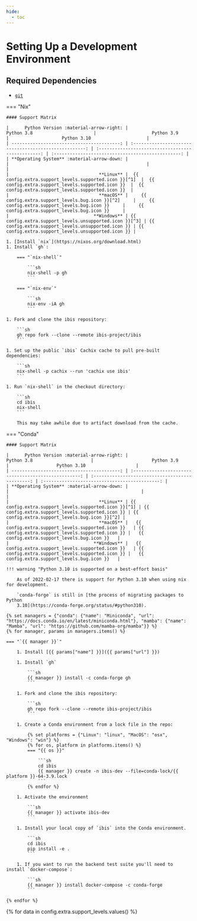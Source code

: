 ```yaml
---
hide:
  - toc
---
```


# Setting Up a Development Environment

## Required Dependencies

- [`git`](https://git-scm.com/)

=== "Nix"

    #### Support Matrix

    |      Python Version :material-arrow-right: |                       Python 3.8                       |                     Python 3.9                     |                    Python 3.10                     |
    | -----------------------------------------: | :----------------------------------------------------: | :------------------------------------------------: | :------------------------------------------------: |
    | **Operating System** :material-arrow-down: |                                                        |                                                    |                                                    |
    |                                  **Linux** |  {{ config.extra.support_levels.supported.icon }}[^1]  |  {{ config.extra.support_levels.supported.icon }}  |  {{ config.extra.support_levels.supported.icon }}  |
    |                                  **macOS** |     {{ config.extra.support_levels.bug.icon }}[^2]     |     {{ config.extra.support_levels.bug.icon }}     |     {{ config.extra.support_levels.bug.icon }}     |
    |                                **Windows** | {{ config.extra.support_levels.unsupported.icon }}[^3] | {{ config.extra.support_levels.unsupported.icon }} | {{ config.extra.support_levels.unsupported.icon }} |

    1. [Install `nix`](https://nixos.org/download.html)
    1. Install `gh`:

        === "`nix-shell`"

            ```sh
            nix-shell -p gh
            ```

        === "`nix-env`"

            ```sh
            nix-env -iA gh
            ```

    1. Fork and clone the ibis repository:

        ```sh
        gh repo fork --clone --remote ibis-project/ibis
        ```

    1. Set up the public `ibis` Cachix cache to pull pre-built dependencies:

        ```sh
        nix-shell -p cachix --run 'cachix use ibis'
        ```

    1. Run `nix-shell` in the checkout directory:

        ```sh
        cd ibis
        nix-shell
        ```

        This may take awhile due to artifact download from the cache.

=== "Conda"

    #### Support Matrix

    |      Python Version :material-arrow-right: |                      Python 3.8                      |                      Python 3.9                  |                  Python 3.10                   |
    | -----------------------------------------: | :--------------------------------------------------: | :----------------------------------------------: | :--------------------------------------------: |
    | **Operating System** :material-arrow-down: |                                                      |                                                  |                                                |
    |                                  **Linux** | {{ config.extra.support_levels.supported.icon }}[^1] | {{ config.extra.support_levels.supported.icon }} | {{ config.extra.support_levels.bug.icon }}[^2] |
    |                                  **macOS** |   {{ config.extra.support_levels.supported.icon }}   | {{ config.extra.support_levels.supported.icon }} |   {{ config.extra.support_levels.bug.icon }}   |
    |                                **Windows** |   {{ config.extra.support_levels.supported.icon }}   | {{ config.extra.support_levels.supported.icon }} |   {{ config.extra.support_levels.bug.icon }}   |

    !!! warning "Python 3.10 is supported on a best-effort basis"

        As of 2022-02-17 there is support for Python 3.10 when using nix for development.

        `conda-forge` is still in [the process of migrating packages to Python
        3.10](https://conda-forge.org/status/#python310).

    {% set managers = {"conda": {"name": "Miniconda", "url": "https://docs.conda.io/en/latest/miniconda.html"}, "mamba": {"name": "Mamba", "url": "https://github.com/mamba-org/mamba"}} %}
    {% for manager, params in managers.items() %}

    === "`{{ manager }}`"

        1. Install [{{ params["name"] }}]({{ params["url"] }})

        1. Install `gh`

            ```sh
            {{ manager }} install -c conda-forge gh
            ```

        1. Fork and clone the ibis repository:

            ```sh
            gh repo fork --clone --remote ibis-project/ibis
            ```

        1. Create a Conda environment from a lock file in the repo:

            {% set platforms = {"Linux": "linux", "MacOS": "osx", "Windows": "win"} %}
            {% for os, platform in platforms.items() %}
            === "{{ os }}"

                ```sh
                cd ibis
                {{ manager }} create -n ibis-dev --file=conda-lock/{{ platform }}-64-3.9.lock
                ```
            {% endfor %}

        1. Activate the environment

            ```sh
            {{ manager }} activate ibis-dev
            ```

        1. Install your local copy of `ibis` into the Conda environment.

            ```sh
            cd ibis
            pip install -e .
            ```

        1. If you want to run the backend test suite you'll need to install `docker-compose`:

            ```sh
            {{ manager }} install docker-compose -c conda-forge
            ```

    {% endfor %}

{% for data in config.extra.support_levels.values() %}
[^{{ loop.index }}]: {{ data.description }}
{% endfor %}
